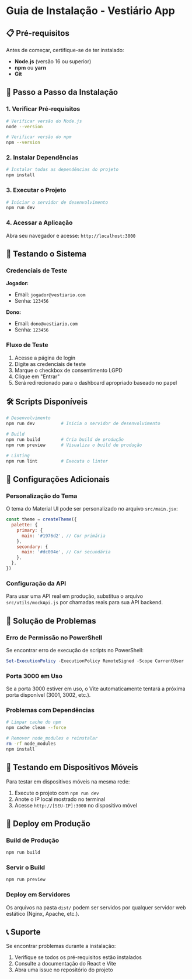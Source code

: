 # Guia de Instalação - Vestiário App

## 📋 Pré-requisitos

Antes de começar, certifique-se de ter instalado:

- **Node.js** (versão 16 ou superior)
- **npm** ou **yarn**
- **Git**

## 🚀 Passo a Passo da Instalação

### 1. Verificar Pré-requisitos

```bash
# Verificar versão do Node.js
node --version

# Verificar versão do npm
npm --version
```

### 2. Instalar Dependências

```bash
# Instalar todas as dependências do projeto
npm install
```

### 3. Executar o Projeto

```bash
# Iniciar o servidor de desenvolvimento
npm run dev
```

### 4. Acessar a Aplicação

Abra seu navegador e acesse: `http://localhost:3000`

## 🔐 Testando o Sistema

### Credenciais de Teste

**Jogador:**
- Email: `jogador@vestiario.com`
- Senha: `123456`

**Dono:**
- Email: `dono@vestiario.com`
- Senha: `123456`

### Fluxo de Teste

1. Acesse a página de login
2. Digite as credenciais de teste
3. Marque o checkbox de consentimento LGPD
4. Clique em "Entrar"
5. Será redirecionado para o dashboard apropriado baseado no papel

## 🛠️ Scripts Disponíveis

```bash
# Desenvolvimento
npm run dev          # Inicia o servidor de desenvolvimento

# Build
npm run build        # Cria build de produção
npm run preview      # Visualiza o build de produção

# Linting
npm run lint         # Executa o linter
```

## 🔧 Configurações Adicionais

### Personalização do Tema

O tema do Material UI pode ser personalizado no arquivo `src/main.jsx`:

```javascript
const theme = createTheme({
  palette: {
    primary: {
      main: '#1976d2', // Cor primária
    },
    secondary: {
      main: '#dc004e', // Cor secundária
    },
  },
})
```

### Configuração da API

Para usar uma API real em produção, substitua o arquivo `src/utils/mockApi.js` por chamadas reais para sua API backend.

## 🐛 Solução de Problemas

### Erro de Permissão no PowerShell

Se encontrar erro de execução de scripts no PowerShell:

```powershell
Set-ExecutionPolicy -ExecutionPolicy RemoteSigned -Scope CurrentUser
```

### Porta 3000 em Uso

Se a porta 3000 estiver em uso, o Vite automaticamente tentará a próxima porta disponível (3001, 3002, etc.).

### Problemas com Dependências

```bash
# Limpar cache do npm
npm cache clean --force

# Remover node_modules e reinstalar
rm -rf node_modules
npm install
```

## 📱 Testando em Dispositivos Móveis

Para testar em dispositivos móveis na mesma rede:

1. Execute o projeto com `npm run dev`
2. Anote o IP local mostrado no terminal
3. Acesse `http://[SEU-IP]:3000` no dispositivo móvel

## 🚀 Deploy em Produção

### Build de Produção

```bash
npm run build
```

### Servir o Build

```bash
npm run preview
```

### Deploy em Servidores

Os arquivos na pasta `dist/` podem ser servidos por qualquer servidor web estático (Nginx, Apache, etc.).

## 📞 Suporte

Se encontrar problemas durante a instalação:

1. Verifique se todos os pré-requisitos estão instalados
2. Consulte a documentação do React e Vite
3. Abra uma issue no repositório do projeto

